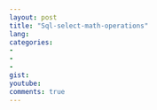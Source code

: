 ```yaml
---
layout: post
title: "Sql-select-math-operations"
lang: 
categories:
- 
- 
- 
gist: 
youtube: 
comments: true
---
```


